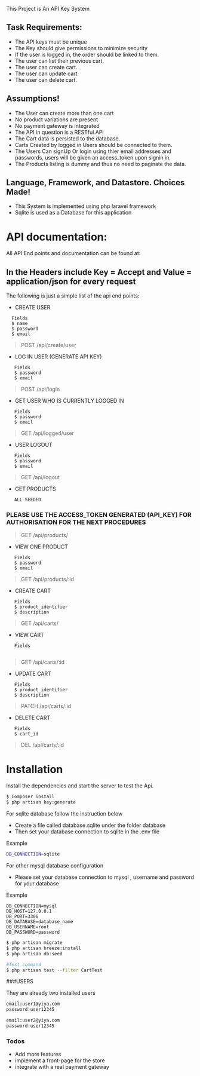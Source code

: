 This Project is An API Key System


## Task Requirements:
- The API keys must be unique 
- The Key should give permissions to minimize security
- If the user is logged in, the order should be linked to them.
- The user can list their previous cart.
- The user can create  cart.
- The user can update  cart.
- The user can delete  cart.

## Assumptions!
- The User can create more than one cart
- No product variations are present
- No payment gateway is integrated
- The API in question is a RESTful API
- The Cart data is persisted to the database.
- Carts Created by logged in Users should be connected to them.
- The Users Can signUp Or login using thier email addresses and passwords, users will be given an access_token upon signin in.
- The Products listing is dummy and thus no need to paginate the data.


## Language, Framework, and Datastore. Choices Made!
- This System is implemented using php laravel framework
- Sqlite is used as a Database for this application



# API documentation:
All API End points and documentation can be found at:

## In the Headers include Key = Accept and Value = application/json for every request 

The following is just a simple list of the api end points:

- CREATE USER 
 ```shell
   Fields 
   $ name
   $ password
   $ email
```
>POST /api/create/user

- LOG IN USER (GENERATE API KEY)

```shell
   Fields  
   $ password
   $ email
```
>POST /api/login

- GET USER WHO IS CURRENTLY LOGGED IN
```shell
   Fields  
   $ password
   $ email
```
>GET /api/logged/user

-  USER LOGOUT
```shell
   Fields  
   $ password
   $ email
```

>GET /api/logout

- GET PRODUCTS 
```shell
   ALL SEEDED
```
### PLEASE USE THE ACCESS_TOKEN GENERATED (API_KEY) FOR AUTHORISATION FOR THE NEXT PROCEDURES 

>GET /api/products/

- VIEW ONE  PRODUCT
```shell
   Fields  
   $ password
   $ email
```
>GET /api/products/:id

- CREATE CART 
```shell
   Fields  
   $ product_identifier
   $ description
```
>GET /api/carts/

- VIEW  CART
```shell
   Fields  
 
```

>GET /api/carts/:id

- UPDATE  CART
```shell
   Fields  
   $ product_identifier
   $ description
```

>PATCH /api/carts/:id

- DELETE  CART
```shell
   Fields  
   $ cart_id
```

>DEL /api/carts/:id


# Installation

Install the dependencies and start the server to test the Api.

```sh
$ Composer install
$ php artisan key:generate
```


 For  sqlite database follow the instruction below
 - Create a file called database.sqlite under the folder database 
 - Then set your database connection to sqlite in the .env file
 
Example
 ```sh
 DB_CONNECTION=sqlite
 ```



For other mysql database configuration 
 - Please set your  database connection to mysql  , username and password for your database 
 
Example 
```shell
DB_CONNECTION=mysql
DB_HOST=127.0.0.1
DB_PORT=3306
DB_DATABASE=database_name
DB_USERNAME=root
DB_PASSWORD=password
```

```sh
$ php artisan migrate
$ php artisan breeze:install
$ php artisan db:seed

#Test command 
$ php artisan test --filter CartTest
```


###USERS

They are already two installed users

```sh
email:user1@yiya.com
password:user12345
```
```sh
email:user2@yiya.com
password:user12345
```


### Todos

- Add more features
- implement a front-page for the store
- integrate with a real payment gateway

